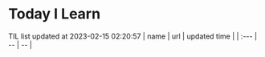 # Today I Learn 
TIL list updated at 2023-02-15 02:20:57
| name | url | updated time |
| :--- | -- | -- |
